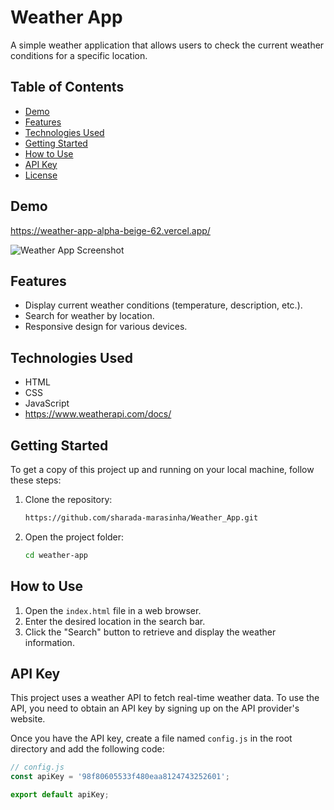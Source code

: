 # Weather App

A simple weather application that allows users to check the current weather conditions for a specific location.

## Table of Contents

- [Demo](#Demo)
- [Features](#features)
- [Technologies Used](#technologies-used)
- [Getting Started](#getting-started)
- [How to Use](#how-to-use)
- [API Key](#api-key)
- [License](#license)

## Demo
https://weather-app-alpha-beige-62.vercel.app/

![Weather App Screenshot](screenshots/screenshot.png)

## Features

- Display current weather conditions (temperature, description, etc.).
- Search for weather by location.
- Responsive design for various devices.

## Technologies Used

- HTML
- CSS
- JavaScript
- https://www.weatherapi.com/docs/

## Getting Started

To get a copy of this project up and running on your local machine, follow these steps:

1. Clone the repository:

    ```bash
    https://github.com/sharada-marasinha/Weather_App.git
    ```

2. Open the project folder:

    ```bash
    cd weather-app
    ```

## How to Use

1. Open the `index.html` file in a web browser.
2. Enter the desired location in the search bar.
3. Click the "Search" button to retrieve and display the weather information.

## API Key

This project uses a weather API to fetch real-time weather data. To use the API, you need to obtain an API key by signing up on the API provider's website.

Once you have the API key, create a file named `config.js` in the root directory and add the following code:

```javascript
// config.js
const apiKey = '98f80605533f480eaa8124743252601';

export default apiKey;
